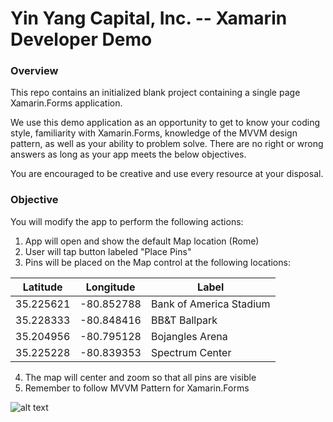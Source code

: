 # Yin Yang Capital, Inc. -- Xamarin Developer Demo
### Overview
This repo contains an initialized blank project containing a single page Xamarin.Forms application.

We use this demo application as an opportunity to get to know your coding style, familiarity with Xamarin.Forms, knowledge of the MVVM design pattern, as well as your ability to problem solve. There are no right or wrong answers as long as your app meets the below objectives.

You are encouraged to be creative and use every resource at your disposal.
### Objective
You will modify the app to perform the following actions:
1. App will open and show the default Map location (Rome)
2. User will tap button labeled "Place Pins"
3. Pins will be placed on the Map control at the following locations:

|Latitude   	|Longitude   	|Label   	|
|---	|---	|---	|
|35.225621   	|-80.852788   	|Bank of America Stadium   	|
|35.228333   	|-80.848416   	|BB&T Ballpark   	|
|35.204956   	|-80.795128   	|Bojangles Arena   	|
|35.225228  	|-80.839353   	|Spectrum Center   	|
4. The map will center and zoom so that all pins are visible
5. Remember to follow MVVM Pattern for Xamarin.Forms

![alt text](https://www.yinyangcapital.com/MapDemo.png "Map Demo Example")